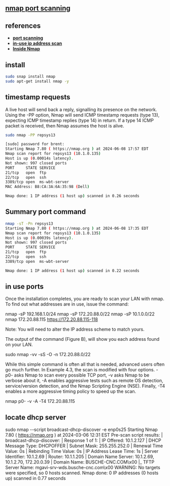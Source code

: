 ## **[nmap port scanning](https://nmap.org/book/port-scanning-tutorial.html)**

## references

- **[port scanning](https://nmap.org/book/port-scanning.html)**
- **[in-use ip address scan](https://www.techrepublic.com/article/how-to-scan-for-ip-addresses-on-your-network-with-linux/)**
- **[Inside Nmap](https://pentest-tools.com/blog/nmap-port-scanner)**

## install

```bash
sudo snap install nmap
sudo apt-get install nmap -y
```

## timestamp requests

A live host will send back a reply, signalling its presence on the network. Using the -PP option, Nmap will send ICMP timestamp requests (type 13), expecting ICMP timestamp replies (type 14) in return. If a type 14 ICMP packet is received, then Nmap assumes the host is alive.

```bash
sudo nmap -PP repsys13

[sudo] password for brent: 
Starting Nmap 7.80 ( https://nmap.org ) at 2024-06-08 17:57 EDT
Nmap scan report for repsys13 (10.1.0.135)
Host is up (0.00014s latency).
Not shown: 997 closed ports
PORT     STATE SERVICE
21/tcp   open  ftp
22/tcp   open  ssh
3389/tcp open  ms-wbt-server
MAC Address: B8:CA:3A:6A:35:98 (Dell)

Nmap done: 1 IP address (1 host up) scanned in 0.26 seconds

```

## Summary port command

```bash
nmap -sT -Pn repsys13
Starting Nmap 7.80 ( https://nmap.org ) at 2024-06-08 17:35 EDT
Nmap scan report for repsys13 (10.1.0.135)
Host is up (0.00039s latency).
Not shown: 997 closed ports
PORT     STATE SERVICE
21/tcp   open  ftp
22/tcp   open  ssh
3389/tcp open  ms-wbt-server

Nmap done: 1 IP address (1 host up) scanned in 0.22 seconds
```

## in use ports

Once the installation completes, you are ready to scan your LAN with nmap. To find out what addresses are in use, issue the command:

nmap -sP 192.168.1.0/24
nmap -sP 172.20.88.0/22
nmap -sP 10.1.0.0/22
nmap 172.20.88.115
<https://172.20.88.115-118>

Note: You will need to alter the IP address scheme to match yours.

The output of the command (Figure B), will show you each address found on your LAN.

sudo nmap -vv -sS -O -n 172.20.88.0/22

While this simple command is often all that is needed, advanced users often go much further. In Example 4.3, the scan is modified with four options. -p0- asks Nmap to scan every possible TCP port, -v asks Nmap to be verbose about it, -A enables aggressive tests such as remote OS detection, service/version detection, and the Nmap Scripting Engine (NSE). Finally, -T4 enables a more aggressive timing policy to speed up the scan.

nmap p0- -v -A -T4 172.20.88.115

## locate dhcp server

sudo nmap --script broadcast-dhcp-discover -e enp0s25
Starting Nmap 7.80 ( <https://nmap.org> ) at 2024-03-06 12:31 EST
Pre-scan script results:
| broadcast-dhcp-discover:
|   Response 1 of 1:
|     IP Offered: 10.1.2.127
|     DHCP Message Type: DHCPOFFER
|     Subnet Mask: 255.255.252.0
|     Renewal Time Value: 0s
|     Rebinding Time Value: 0s
|     IP Address Lease Time: 1s
|     Server Identifier: 10.1.2.69
|     Router: 10.1.1.205
|     Domain Name Server: 10.1.2.69, 10.1.2.70, 172.20.0.39
|     Domain Name: BUSCHE-CNC.COM\x00
|_    TFTP Server Name: mgavi-srv-wds.busche-cnc.com\x00
WARNING: No targets were specified, so 0 hosts scanned.
Nmap done: 0 IP addresses (0 hosts up) scanned in 0.77 seconds
